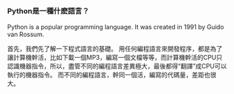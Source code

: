 #
### Python是一種什麽語言？
Python is a popular programming language. It was created in 1991 by Guido van Rossum.

首先，我們先了解一下程式語言的基礎。
用任何編程語言來開發程序，都是為了讓計算機幹活，比如下載一個MP3，編寫一個文檔等等，而計算機幹活的CPU只認識機器指令，所以，盡管不同的編程語言差異極大，最後都得“翻譯”成CPU可以執行的機器指令。
而不同的編程語言，幹同一個活，編寫的代碼量，差距也很大。